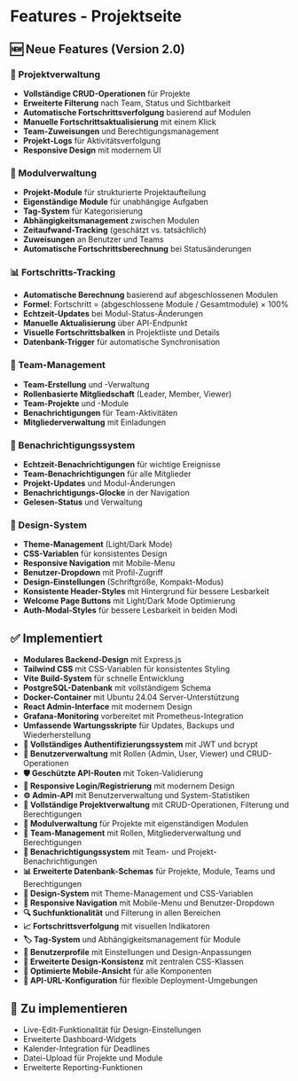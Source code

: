 # Features - Projektseite

## 🆕 Neue Features (Version 2.0)

### 📁 Projektverwaltung
- **Vollständige CRUD-Operationen** für Projekte
- **Erweiterte Filterung** nach Team, Status und Sichtbarkeit
- **Automatische Fortschrittsverfolgung** basierend auf Modulen
- **Manuelle Fortschrittsaktualisierung** mit einem Klick
- **Team-Zuweisungen** und Berechtigungsmanagement
- **Projekt-Logs** für Aktivitätsverfolgung
- **Responsive Design** mit modernem UI

### 🧩 Modulverwaltung
- **Projekt-Module** für strukturierte Projektaufteilung
- **Eigenständige Module** für unabhängige Aufgaben
- **Tag-System** für Kategorisierung
- **Abhängigkeitsmanagement** zwischen Modulen
- **Zeitaufwand-Tracking** (geschätzt vs. tatsächlich)
- **Zuweisungen** an Benutzer und Teams
- **Automatische Fortschrittsberechnung** bei Statusänderungen

### 📊 Fortschritts-Tracking
- **Automatische Berechnung** basierend auf abgeschlossenen Modulen
- **Formel**: Fortschritt = (abgeschlossene Module / Gesamtmodule) × 100%
- **Echtzeit-Updates** bei Modul-Status-Änderungen
- **Manuelle Aktualisierung** über API-Endpunkt
- **Visuelle Fortschrittsbalken** in Projektliste und Details
- **Datenbank-Trigger** für automatische Synchronisation

### 👥 Team-Management
- **Team-Erstellung** und -Verwaltung
- **Rollenbasierte Mitgliedschaft** (Leader, Member, Viewer)
- **Team-Projekte** und -Module
- **Benachrichtigungen** für Team-Aktivitäten
- **Mitgliederverwaltung** mit Einladungen

### 🔔 Benachrichtigungssystem
- **Echtzeit-Benachrichtigungen** für wichtige Ereignisse
- **Team-Benachrichtigungen** für alle Mitglieder
- **Projekt-Updates** und Modul-Änderungen
- **Benachrichtigungs-Glocke** in der Navigation
- **Gelesen-Status** und Verwaltung

### 🎨 Design-System
- **Theme-Management** (Light/Dark Mode)
- **CSS-Variablen** für konsistentes Design
- **Responsive Navigation** mit Mobile-Menu
- **Benutzer-Dropdown** mit Profil-Zugriff
- **Design-Einstellungen** (Schriftgröße, Kompakt-Modus)
- **Konsistente Header-Styles** mit Hintergrund für bessere Lesbarkeit
- **Welcome Page Buttons** mit Light/Dark Mode Optimierung
- **Auth-Modal-Styles** für bessere Lesbarkeit in beiden Modi

## ✅ Implementiert
- **Modulares Backend-Design** mit Express.js
- **Tailwind CSS** mit CSS-Variablen für konsistentes Styling
- **Vite Build-System** für schnelle Entwicklung
- **PostgreSQL-Datenbank** mit vollständigem Schema
- **Docker-Container** mit Ubuntu 24.04 Server-Unterstützung
- **React Admin-Interface** mit modernem Design
- **Grafana-Monitoring** vorbereitet mit Prometheus-Integration
- **Umfassende Wartungsskripte** für Updates, Backups und Wiederherstellung
- **🔐 Vollständiges Authentifizierungssystem** mit JWT und bcrypt
- **👥 Benutzerverwaltung** mit Rollen (Admin, User, Viewer) und CRUD-Operationen
- **🛡️ Geschützte API-Routen** mit Token-Validierung
- **📱 Responsive Login/Registrierung** mit modernem Design
- **⚙️ Admin-API** mit Benutzerverwaltung und System-Statistiken
- **📁 Vollständige Projektverwaltung** mit CRUD-Operationen, Filterung und Berechtigungen
- **🧩 Modulverwaltung** für Projekte mit eigenständigen Modulen
- **👥 Team-Management** mit Rollen, Mitgliederverwaltung und Berechtigungen
- **🔔 Benachrichtigungssystem** mit Team- und Projekt-Benachrichtigungen
- **📊 Erweiterte Datenbank-Schemas** für Projekte, Module, Teams und Berechtigungen
- **🎨 Design-System** mit Theme-Management und CSS-Variablen
- **📱 Responsive Navigation** mit Mobile-Menu und Benutzer-Dropdown
- **🔍 Suchfunktionalität** und Filterung in allen Bereichen
- **📈 Fortschrittsverfolgung** mit visuellen Indikatoren
- **🏷️ Tag-System** und Abhängigkeitsmanagement für Module
- **👤 Benutzerprofile** mit Einstellungen und Design-Anpassungen
- **🎨 Erweiterte Design-Konsistenz** mit zentralen CSS-Klassen
- **📱 Optimierte Mobile-Ansicht** für alle Komponenten
- **🔧 API-URL-Konfiguration** für flexible Deployment-Umgebungen

## 🔄 Zu implementieren
- Live-Edit-Funktionalität für Design-Einstellungen
- Erweiterte Dashboard-Widgets
- Kalender-Integration für Deadlines
- Datei-Upload für Projekte und Module
- Erweiterte Reporting-Funktionen
